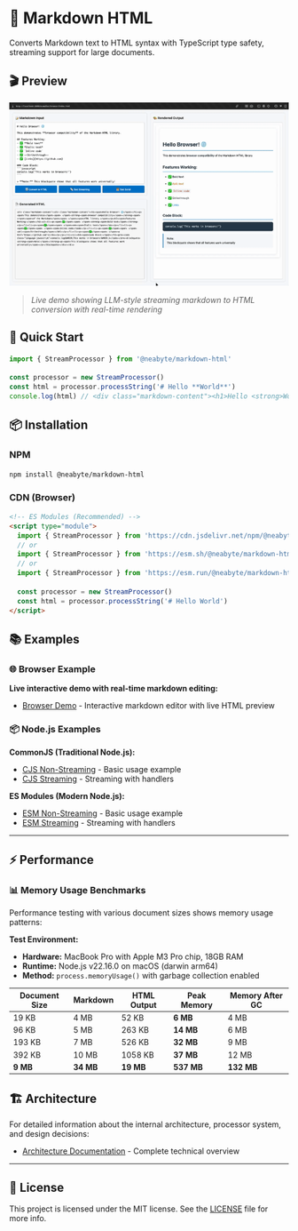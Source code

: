 # 📝 Markdown HTML

Converts Markdown text to HTML syntax with TypeScript type safety, streaming support for large documents.

## 🎬 Preview

![Preview](./assets/preview.gif)

> *Live demo showing LLM-style streaming markdown to HTML conversion with real-time rendering*

## 🚀 Quick Start

```typescript
import { StreamProcessor } from '@neabyte/markdown-html'

const processor = new StreamProcessor()
const html = processor.processString('# Hello **World**')
console.log(html) // <div class="markdown-content"><h1>Hello <strong>World</strong></h1></div>
```

## 📦 Installation

### NPM
```bash
npm install @neabyte/markdown-html
```

### CDN (Browser)
```html
<!-- ES Modules (Recommended) -->
<script type="module">
  import { StreamProcessor } from 'https://cdn.jsdelivr.net/npm/@neabyte/markdown-html/+esm'
  // or
  import { StreamProcessor } from 'https://esm.sh/@neabyte/markdown-html'
  // or
  import { StreamProcessor } from 'https://esm.run/@neabyte/markdown-html'

  const processor = new StreamProcessor()
  const html = processor.processString('# Hello World')
</script>
```

## 📚 Examples

### 🌐 Browser Example
**Live interactive demo with real-time markdown editing:**
- [Browser Demo](./examples/browser/index.html) - Interactive markdown editor with live HTML preview

### 📦 Node.js Examples

**CommonJS (Traditional Node.js):**
- [CJS Non-Streaming](./examples/cjs/non-stream.js) - Basic usage example
- [CJS Streaming](./examples/cjs/stream.js) - Streaming with handlers

**ES Modules (Modern Node.js):**
- [ESM Non-Streaming](./examples/esm/non-stream.js) - Basic usage example
- [ESM Streaming](./examples/esm/stream.js) - Streaming with handlers

---

## ⚡ Performance

### 📊 Memory Usage Benchmarks

Performance testing with various document sizes shows memory usage patterns:

**Test Environment:**
- **Hardware:** MacBook Pro with Apple M3 Pro chip, 18GB RAM
- **Runtime:** Node.js v22.16.0 on macOS (darwin arm64)
- **Method:** `process.memoryUsage()` with garbage collection enabled

| Document Size | Markdown | HTML Output | Peak Memory | Memory After GC |
|---------------|----------|-------------|-------------|-----------------|
| 19 KB         | 4 MB     | 52 KB       | **6 MB**    | 4 MB            |
| 96 KB         | 5 MB     | 263 KB      | **14 MB**   | 6 MB            |
| 193 KB        | 7 MB     | 526 KB      | **32 MB**   | 9 MB            |
| 392 KB        | 10 MB    | 1058 KB     | **37 MB**   | 12 MB           |
| **9 MB**      | **34 MB**| **19 MB**   | **537 MB** | **132 MB**       |

## 🏗️ Architecture

For detailed information about the internal architecture, processor system, and design decisions:

- [Architecture Documentation](./ARCHITECTURE.md) - Complete technical overview

---

## 📄 License

This project is licensed under the MIT license. See the [LICENSE](LICENSE) file for more info.